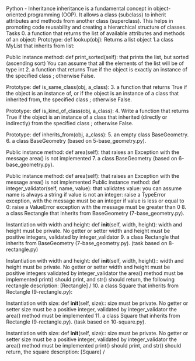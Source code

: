 Python - Inheritance
inheritance is a fundamental concept in object-oriented programming (OOP). It allows a class (subclass) to inherit attributes and methods from another class (superclass). This helps in promoting code reusability and creating a hierarchical structure of classes.
Tasks
0.  a function that returns the list of available attributes and methods of an object:
Prototype: def lookup(obj):
Returns a list object
1.a class MyList that inherits from list:

Public instance method: def print_sorted(self): that prints the list, but sorted (ascending sort)
You can assume that all the elements of the list will be of type int
2.  a function that returns True if the object is exactly an instance of the specified class ; otherwise False.

Prototype: def is_same_class(obj, a_class):
3.  a function that returns True if the object is an instance of, or if the object is an instance of a class that inherited from, the specified class ; otherwise False.

Prototype: def is_kind_of_class(obj, a_class):
4. Write a function that returns True if the object is an instance of a class that inherited (directly or indirectly) from the specified class ; otherwise False.

Prototype: def inherits_from(obj, a_class):
5. an empty class BaseGeometry.
6. a class BaseGeometry (based on 5-base_geometry.py).

Public instance method: def area(self): that raises an Exception with the message area() is not implemented
7.  a class BaseGeometry (based on 6-base_geometry.py).

Public instance method: def area(self): that raises an Exception with the message area() is not implemented
Public instance method: def integer_validator(self, name, value): that validates value:
you can assume name is always a string
if value is not an integer: raise a TypeError exception, with the message <name> must be an integer
if value is less or equal to 0: raise a ValueError exception with the message <name> must be greater than 0
8.  a class Rectangle that inherits from BaseGeometry (7-base_geometry.py).

Instantiation with width and height: def __init__(self, width, height):
width and height must be private. No getter or setter
width and height must be positive integers, validated by integer_validator
9. a class Rectangle that inherits from BaseGeometry (7-base_geometry.py). (task based on 8-rectangle.py)

Instantiation with width and height: def __init__(self, width, height)::
width and height must be private. No getter or setter
width and height must be positive integers validated by integer_validator
the area() method must be implemented
print() should print, and str() should return, the following rectangle description: [Rectangle] <width>/<height>
10. a class Square that inherits from Rectangle (9-rectangle.py):

Instantiation with size: def __init__(self, size)::
size must be private. No getter or setter
size must be a positive integer, validated by integer_validator
the area() method must be implemented
11.  a class Square that inherits from Rectangle (9-rectangle.py). (task based on 10-square.py).

Instantiation with size: def __init__(self, size)::
size must be private. No getter or setter
size must be a positive integer, validated by integer_validator
the area() method must be implemented
print() should print, and str() should return, the square description: [Square] <width>/<height>
